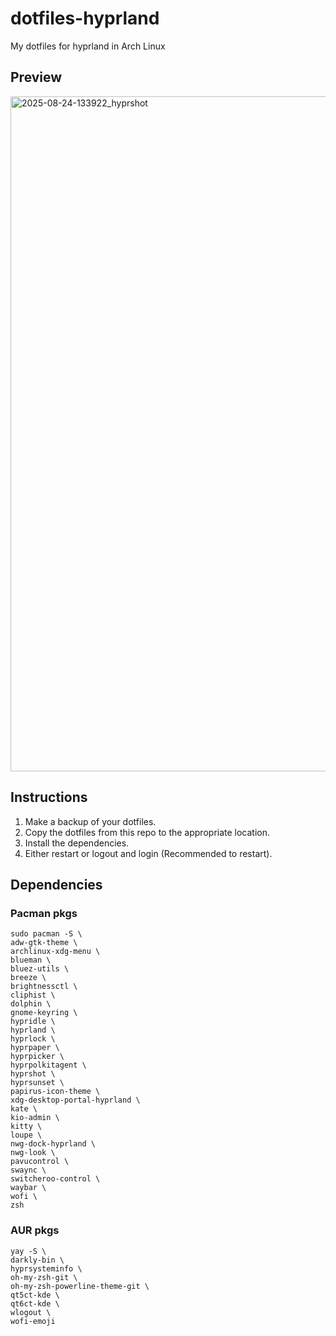 # dotfiles-hyprland
My dotfiles for hyprland in Arch Linux

## Preview
<img width="1920" height="1080" alt="2025-08-24-133922_hyprshot" src="https://github.com/user-attachments/assets/f9d143aa-9166-4b6b-895a-b30532e8603e" />

## Instructions
1. Make a backup of your dotfiles.
2. Copy the dotfiles from this repo to the appropriate location.
3. Install the dependencies.
4. Either restart or logout and login (Recommended to restart).

## Dependencies
### Pacman pkgs
```
sudo pacman -S \
adw-gtk-theme \
archlinux-xdg-menu \
blueman \
bluez-utils \
breeze \
brightnessctl \
cliphist \
dolphin \
gnome-keyring \
hypridle \
hyprland \
hyprlock \
hyprpaper \
hyprpicker \
hyprpolkitagent \
hyprshot \
hyprsunset \
papirus-icon-theme \
xdg-desktop-portal-hyprland \
kate \
kio-admin \
kitty \
loupe \
nwg-dock-hyprland \
nwg-look \
pavucontrol \
swaync \
switcheroo-control \
waybar \
wofi \
zsh
```
### AUR pkgs
```
yay -S \
darkly-bin \
hyprsysteminfo \
oh-my-zsh-git \
oh-my-zsh-powerline-theme-git \
qt5ct-kde \
qt6ct-kde \
wlogout \
wofi-emoji
```
